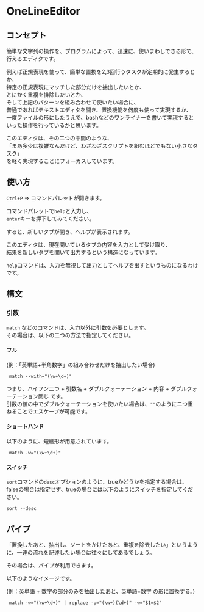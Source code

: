 # OneLineEditor

## コンセプト

簡単な文字列の操作を、プログラムによって、迅速に、使いまわしできる形で、行えるエディタです。  

例えば正規表現を使って、簡単な置換を2,3回行うタスクが定期的に発生するとか、  
特定の正規表現にマッチした部分だけを抽出したいとか、  
とにかく重複を排除したいとか、  
そして上記のパターンを組み合わせて使いたい場合に、  
普通であればテキストエディタを開き、置換機能を何度も使って実現するか、  
一度ファイルの形にしたうえで、bashなどのワンライナーを書いて実現するといった操作を行っているかと思います。

このエディタは、その二つの中間のような、  
「まあ多少は複雑なんだけど、わざわざスクリプトを組むほどでもない小さなタスク」  
を軽く実現することにフォーカスしています。

## 使い方

```Ctrl+P``` => コマンドパレットが開きます。

コマンドパレットで```help```と入力し、  
```enter```キーを押下してみてください。

すると、新しいタブが開き、ヘルプが表示されます。  

このエディタは、現在開いているタブの内容を入力として受け取り、  
結果を新しいタブを開いて出力するという構造になっています。  

```help```コマンドは、入力を無視して出力としてヘルプを出すというものになるわけです。  

## 構文

### 引数

```match``` などのコマンドは、入力以外に引数を必要とします。  
その場合は、以下の二つの方法で指定してください。

#### フル

(例：「英単語+半角数字」の組み合わせだけを抽出したい場合)

``` match --with="(\w+\d+)"```

つまり、ハイフン二つ + 引数名 + ダブルクォーテーション + 内容 + ダブルクォーテーション閉じ です。  
引数の値の中でダブルクォーテーションを使いたい場合は、```""```のように二つ重ねることでエスケープが可能です。

#### ショートハンド

以下のように、短縮形が用意されています。   

``` match -w="(\w+\d+)"```

#### スイッチ

```sort```コマンドの```desc```オプションのように、trueかどうかを指定する場合は、falseの場合は指定せず、trueの場合には以下のようにスイッチを指定してください。  

``` sort --desc ```

## パイプ

「置換したあと、抽出し、ソートをかけたあと、重複を除去したい」というように、一連の流れを記述したい場合は往々にしてあるでしょう。  

その場合は、パイプが利用できます。  

以下のようなイメージです。

(例：英単語 + 数字の部分のみを抽出したあと、英単語=数字 の形に置換する。)

``` match -w="(\w+\d+)" | replace -p="(\w+)(\d+)" -w="$1=$2"```